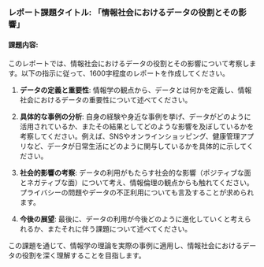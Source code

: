 ### レポート課題タイトル: 「情報社会におけるデータの役割とその影響」

#### 課題内容:
このレポートでは、情報社会におけるデータの役割とその影響について考察します。以下の指示に従って、1600字程度のレポートを作成してください。

1. **データの定義と重要性**: 情報学の観点から、データとは何かを定義し、情報社会におけるデータの重要性について述べてください。

2. **具体的な事例の分析**: 自身の経験や身近な事例を挙げ、データがどのように活用されているか、またその結果としてどのような影響を及ぼしているかを考察してください。例えば、SNSやオンラインショッピング、健康管理アプリなど、データが日常生活にどのように関与しているかを具体的に示してください。

3. **社会的影響の考察**: データの利用がもたらす社会的な影響（ポジティブな面とネガティブな面）について考え、情報倫理の観点からも触れてください。プライバシーの問題やデータの不正利用についても言及することが求められます。

4. **今後の展望**: 最後に、データの利用が今後どのように進化していくと考えられるか、またそれに伴う課題について述べてください。

この課題を通じて、情報学の理論を実際の事例に適用し、情報社会におけるデータの役割を深く理解することを目指します。